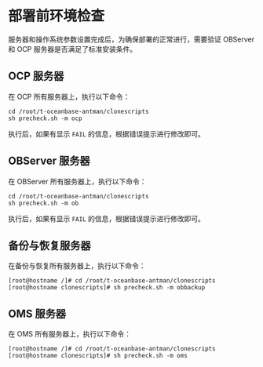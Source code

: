 # 部署前环境检查

服务器和操作系统参数设置完成后，为确保部署的正常进行，需要验证 OBServer 和 OCP 服务器是否满足了标准安装条件。

## OCP 服务器

在 OCP 所有服务器上，执行以下命令：

```shell
cd /root/t-oceanbase-antman/clonescripts 
sh precheck.sh -m ocp
```

执行后，如果有显示 `FAIL` 的信息，根据错误提示进行修改即可。

## OBServer 服务器

在 OBServer 所有服务器上，执行以下命令：

```shell
cd /root/t-oceanbase-antman/clonescripts 
sh precheck.sh -m ob
```

执行后，如果有显示 `FAIL` 的信息，根据错误提示进行修改即可。

## 备份与恢复服务器

在备份与恢复所有服务器上，执行以下命令：

```shell
[root@hostname /]# cd /root/t-oceanbase-antman/clonescripts
[root@hostname clonescripts]# sh precheck.sh -m obbackup
```

## OMS 服务器

在 OMS 所有服务器上，执行以下命令：

```shell
[root@hostname /]# cd /root/t-oceanbase-antman/clonescripts
[root@hostname clonescripts]# sh precheck.sh -m oms
```
